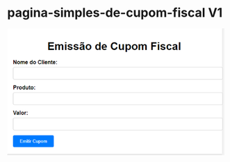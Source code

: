 # pagina-simples-de-cupom-fiscal V1


<!DOCTYPE html>
<html lang="en">
<head>
    <meta charset="UTF-8">
    <meta name="viewport" content="width=device-width, initial-scale=1.0">
    <title>Exibição de Imagem</title>
</head>
<body>
    <img src="https://raw.githubusercontent.com/GilmarSistema/pagina-simples-de-cupom-fiscal/main/v1/v1.png" alt="Imagem" width="500">
</body>
</html>
